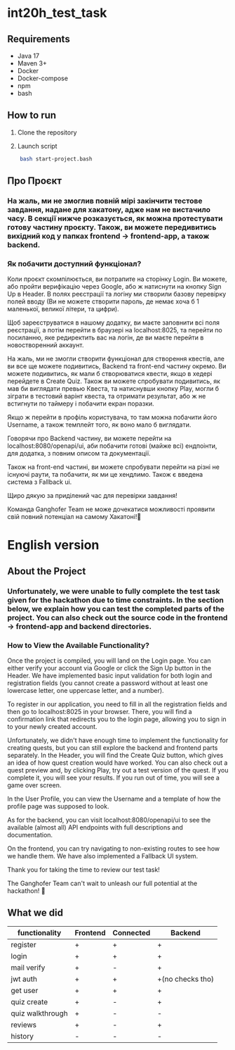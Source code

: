 # int20h_test_task
## Requirements
- Java 17
- Maven 3+
- Docker
- Docker-compose
- npm
- bash

## How to run
1. Clone the repository

2. Launch script
```bash
    bash start-project.bash
```

## Про Проєкт

### На жаль, ми не змоглив повній мірі закінчити тестове завдання, надане для хакатону, адже нам не вистачило часу. В секції нижче розказується, як можна протестувати готову частину проєкту. Також, ви можете передивитись вихідний код у папках frontend -> frontend-app, а також backend. 

### Як побачити доступний функціонал?

Коли проєкт скомпілюється, ви потрапите на сторінку Login. Ви можете, або пройти верифікацію через Googlе, або ж натиснути на кнопку Sign Up в Header. В полях реєстрації та логіну ми створили базову перевірку полей вводу (Ви не можете створити пароль, де немає хоча б 1 маленької, великої літери, та цифри).

Щоб зареєструватися в нашому додатку, ви маєте заповнити всі поля реєстрації, а потім перейти в браузері на localhost:8025, та перейти по посиланню, яке редиректить вас на логін, де ви маєте перейти в новостворенний аккаунт.

На жаль, ми не змогли створити функціонал для створення квестів, але ви все ще можете подивитись, Backend та front-end частину окремо. Ви можете подивитись, як мали б створюватися квести, якщо в хедері перейдете в Create Quiz. Також ви можете спробувати подивитись, як мав би виглядати превью Квеста, та натиснувши кнопку Play, могли б зіграти в тестовий варінт квеста, та отримати результат, або ж не встигнути по таймеру і побачити екран поразки. 

Якщо ж перейти в профіль користувача, то там можна побачити його Username, а також темплейт того, як воно мало б виглядати.

Говорячи про Backend частину, ви можете перейти на localhost:8080/openapi/ui, аби побачити готові (майже всі) ендпоінти, для додатка, з повним описом та документації.

Також на front-end частині, ви можете спробувати перейти на різні не існуючі раути, та побачити, як ми це хендлимо. Також є введена система з Fallback ui.

Щиро дякую за приділений час для перевірки завдання!

Команда Ganghofer Team не може дочекатися можливості проявити свій повний потенціал на самому Хакатоні!🚀



# English version

## About the Project

### Unfortunately, we were unable to fully complete the test task given for the hackathon due to time constraints. In the section below, we explain how you can test the completed parts of the project. You can also check out the source code in the frontend -> frontend-app and backend directories.

### How to View the Available Functionality?

Once the project is compiled, you will land on the Login page. You can either verify your account via Google or click the Sign Up button in the Header. We have implemented basic input validation for both login and registration fields (you cannot create a password without at least one lowercase letter, one uppercase letter, and a number).

To register in our application, you need to fill in all the registration fields and then go to localhost:8025 in your browser. There, you will find a confirmation link that redirects you to the login page, allowing you to sign in to your newly created account.

Unfortunately, we didn't have enough time to implement the functionality for creating quests, but you can still explore the backend and frontend parts separately. In the Header, you will find the Create Quiz button, which gives an idea of how quest creation would have worked. You can also check out a quest preview and, by clicking Play, try out a test version of the quest. If you complete it, you will see your results. If you run out of time, you will see a game over screen.

In the User Profile, you can view the Username and a template of how the profile page was supposed to look.

As for the backend, you can visit localhost:8080/openapi/ui to see the available (almost all) API endpoints with full descriptions and documentation.

On the frontend, you can try navigating to non-existing routes to see how we handle them. We have also implemented a Fallback UI system.

Thank you for taking the time to review our test task!

The Ganghofer Team can't wait to unleash our full potential at the hackathon! 🚀
## What we did

| **functionality** | **Frontend** | **Connected** | **Backend**      |
|-------------------|--------------|---------------|------------------|
| register          | +            | +             | +                |
| login             | +            | +             | +                |
| mail verify       |   +           | -             | +                |
| jwt auth          |         +     | +             | +(no checks tho) |
| get user          |       +       | +             | +                |
| quiz create       |     +         | -             | +                |
| quiz walkthrough  |        +      | -             | -                |
| reviews           |    +          | -             | +                |
| history           |   -           | -             | -                |
